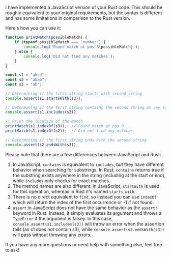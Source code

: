 I have implemented a JavaScript version of your Rust code. This should be roughly equivalent to your original requirements, but the syntax is different and has some limitations in comparison to the Rust version.

Here's how you can use it:

```javascript
function printMatch(possibleMatch) {
    if (typeof possibleMatch === 'number') {
        console.log(`Found match at pos ${possibleMatch}`);
    } else {
        console.log('Did not find any matches');
    }
}

const s1 = "abcd";
const s2 = "abab";
const s3 = "ab";

// Determining if the first string starts with second string
console.assert(s1.startsWith(s3));

// Determining if the first string contains the second string at any location
console.assert(s1.includes(s3));

// Print the location of the match
printMatch(s1.indexOf(s3));  // Found match at pos 0
printMatch(s1.indexOf(s2));  // Did not find any matches

// Determining if the first string ends with the second string
console.assert(s2.endsWith(s3));
```

Please note that there are a few differences between JavaScript and Rust:

1. In JavaScript, `contains` is equivalent to `includes`, but they have different behavior when searching for substrings. In Rust, `contains` returns true if the substring exists anywhere in the string (including at the start or end), while `includes` only checks for exact matches.
2. The method names are also different: in JavaScript, `startWith` is used for this operation, whereas in Rust it's named `starts_with`.
3. There is no direct equivalent to `find`, so instead you can use `indexOf` which will return the index of the first occurrence or -1 if not found.
4. `assert` in JavaScript does not have the same behavior as the `assert!` keyword in Rust. Instead, it simply evaluates its argument and throws a `TypeError` if the argument is falsey. In this case, `console.assert(s1.includes(s3))` will throw an error when the assertion fails (as s1 does not contain s3), while `console.assert(s2.endsWith(s3))` will pass without throwing any errors.

If you have any more questions or need help with something else, feel free to ask!
